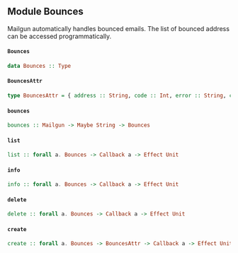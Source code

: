 ## Module Bounces

Mailgun automatically handles bounced emails. The list of bounced
address can be accessed programmatically.

#### `Bounces`

``` purescript
data Bounces :: Type
```

#### `BouncesAttr`

``` purescript
type BouncesAttr = { address :: String, code :: Int, error :: String, created_at :: Effect Date }
```

#### `bounces`

``` purescript
bounces :: Mailgun -> Maybe String -> Bounces
```

#### `list`

``` purescript
list :: forall a. Bounces -> Callback a -> Effect Unit
```

#### `info`

``` purescript
info :: forall a. Bounces -> Callback a -> Effect Unit
```

#### `delete`

``` purescript
delete :: forall a. Bounces -> Callback a -> Effect Unit
```

#### `create`

``` purescript
create :: forall a. Bounces -> BouncesAttr -> Callback a -> Effect Unit
```


